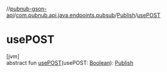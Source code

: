 //[pubnub-gson-api](../../../index.md)/[com.pubnub.api.java.endpoints.pubsub](../index.md)/[Publish](index.md)/[usePOST](use-p-o-s-t.md)

# usePOST

[jvm]\
abstract fun [usePOST](use-p-o-s-t.md)(usePOST: [Boolean](https://kotlinlang.org/api/latest/jvm/stdlib/kotlin/-boolean/index.html)): [Publish](index.md)
